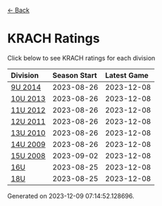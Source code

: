 [<- Back](../readme.md)
# KRACH Ratings
Click below to see KRACH ratings for each division

| Division | Season Start | Latest Game |
| :-- | :-- | :-- |
| [9U 2014](9U-2014-ratings.md) | 2023-08-26 | 2023-12-08 |
| [10U 2013](10U-2013-ratings.md) | 2023-08-26 | 2023-12-08 |
| [11U 2012](11U-2012-ratings.md) | 2023-08-26 | 2023-12-08 |
| [12U 2011](12U-2011-ratings.md) | 2023-08-26 | 2023-12-08 |
| [13U 2010](13U-2010-ratings.md) | 2023-08-26 | 2023-12-08 |
| [14U 2009](14U-2009-ratings.md) | 2023-08-26 | 2023-12-08 |
| [15U 2008](15U-2008-ratings.md) | 2023-09-02 | 2023-12-08 |
| [16U](16U-ratings.md) | 2023-08-25 | 2023-12-08 |
| [18U](18U-ratings.md) | 2023-08-25 | 2023-12-08 |

Generated on 2023-12-09 07:14:52.128696.
